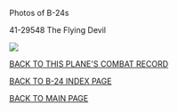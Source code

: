 
Photos of B-24s






 




41-29548 The Flying Devil  

![](41-29548.jpg)  
  

[BACK TO THIS PLANE'S COMBAT RECORD](b24s/41-29548.md)  

[BACK TO B-24 INDEX PAGE](000b24s.md)  

[BACK TO MAIN PAGE](index.html)


